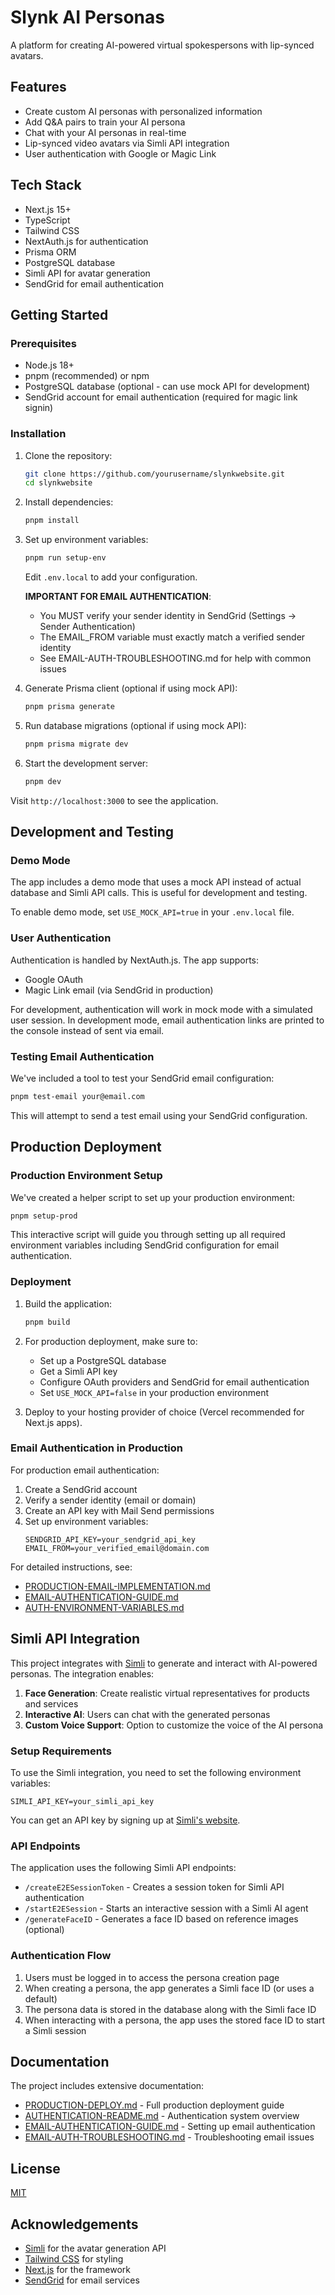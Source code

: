 # Slynk AI Personas

A platform for creating AI-powered virtual spokespersons with lip-synced avatars.

## Features

- Create custom AI personas with personalized information
- Add Q&A pairs to train your AI persona
- Chat with your AI personas in real-time
- Lip-synced video avatars via Simli API integration
- User authentication with Google or Magic Link

## Tech Stack

- Next.js 15+
- TypeScript
- Tailwind CSS
- NextAuth.js for authentication
- Prisma ORM
- PostgreSQL database
- Simli API for avatar generation
- SendGrid for email authentication

## Getting Started

### Prerequisites

- Node.js 18+
- pnpm (recommended) or npm
- PostgreSQL database (optional - can use mock API for development)
- SendGrid account for email authentication (required for magic link signin)

### Installation

1. Clone the repository:
   ```bash
   git clone https://github.com/yourusername/slynkwebsite.git
   cd slynkwebsite
   ```

2. Install dependencies:
   ```bash
   pnpm install
   ```

3. Set up environment variables:
   ```bash
   pnpm run setup-env
   ```
   
   Edit `.env.local` to add your configuration.
   
   **IMPORTANT FOR EMAIL AUTHENTICATION**:
   - You MUST verify your sender identity in SendGrid (Settings → Sender Authentication)
   - The EMAIL_FROM variable must exactly match a verified sender identity
   - See EMAIL-AUTH-TROUBLESHOOTING.md for help with common issues

4. Generate Prisma client (optional if using mock API):
   ```bash
   pnpm prisma generate
   ```

5. Run database migrations (optional if using mock API):
   ```bash
   pnpm prisma migrate dev
   ```

6. Start the development server:
   ```bash
   pnpm dev
   ```

Visit `http://localhost:3000` to see the application.

## Development and Testing

### Demo Mode

The app includes a demo mode that uses a mock API instead of actual database and Simli API calls. This is useful for development and testing.

To enable demo mode, set `USE_MOCK_API=true` in your `.env.local` file.

### User Authentication

Authentication is handled by NextAuth.js. The app supports:
- Google OAuth
- Magic Link email (via SendGrid in production)

For development, authentication will work in mock mode with a simulated user session. In development mode, email authentication links are printed to the console instead of sent via email.

### Testing Email Authentication

We've included a tool to test your SendGrid email configuration:

```bash
pnpm test-email your@email.com
```

This will attempt to send a test email using your SendGrid configuration.

## Production Deployment

### Production Environment Setup

We've created a helper script to set up your production environment:

```bash
pnpm setup-prod
```

This interactive script will guide you through setting up all required environment variables including SendGrid configuration for email authentication.

### Deployment

1. Build the application:
   ```bash
   pnpm build
   ```

2. For production deployment, make sure to:
   - Set up a PostgreSQL database
   - Get a Simli API key
   - Configure OAuth providers and SendGrid for email authentication
   - Set `USE_MOCK_API=false` in your production environment

3. Deploy to your hosting provider of choice (Vercel recommended for Next.js apps).

### Email Authentication in Production

For production email authentication:

1. Create a SendGrid account
2. Verify a sender identity (email or domain)
3. Create an API key with Mail Send permissions
4. Set up environment variables:
   ```
   SENDGRID_API_KEY=your_sendgrid_api_key
   EMAIL_FROM=your_verified_email@domain.com
   ```

For detailed instructions, see:
- [PRODUCTION-EMAIL-IMPLEMENTATION.md](./PRODUCTION-EMAIL-IMPLEMENTATION.md)
- [EMAIL-AUTHENTICATION-GUIDE.md](./EMAIL-AUTHENTICATION-GUIDE.md)
- [AUTH-ENVIRONMENT-VARIABLES.md](./AUTH-ENVIRONMENT-VARIABLES.md)

## Simli API Integration

This project integrates with [Simli](https://simli.com) to generate and interact with AI-powered personas. The integration enables:

1. **Face Generation**: Create realistic virtual representatives for products and services
2. **Interactive AI**: Users can chat with the generated personas
3. **Custom Voice Support**: Option to customize the voice of the AI persona

### Setup Requirements

To use the Simli integration, you need to set the following environment variables:

```
SIMLI_API_KEY=your_simli_api_key
```

You can get an API key by signing up at [Simli's website](https://simli.com).

### API Endpoints

The application uses the following Simli API endpoints:

- `/createE2ESessionToken` - Creates a session token for Simli API authentication
- `/startE2ESession` - Starts an interactive session with a Simli AI agent
- `/generateFaceID` - Generates a face ID based on reference images (optional)

### Authentication Flow

1. Users must be logged in to access the persona creation page
2. When creating a persona, the app generates a Simli face ID (or uses a default)
3. The persona data is stored in the database along with the Simli face ID
4. When interacting with a persona, the app uses the stored face ID to start a Simli session

## Documentation

The project includes extensive documentation:

- [PRODUCTION-DEPLOY.md](./PRODUCTION-DEPLOY.md) - Full production deployment guide
- [AUTHENTICATION-README.md](./AUTHENTICATION-README.md) - Authentication system overview
- [EMAIL-AUTHENTICATION-GUIDE.md](./EMAIL-AUTHENTICATION-GUIDE.md) - Setting up email authentication
- [EMAIL-AUTH-TROUBLESHOOTING.md](./EMAIL-AUTH-TROUBLESHOOTING.md) - Troubleshooting email issues

## License

[MIT](LICENSE)

## Acknowledgements

- [Simli](https://simli.ai) for the avatar generation API
- [Tailwind CSS](https://tailwindcss.com) for styling
- [Next.js](https://nextjs.org) for the framework
- [SendGrid](https://sendgrid.com) for email services 